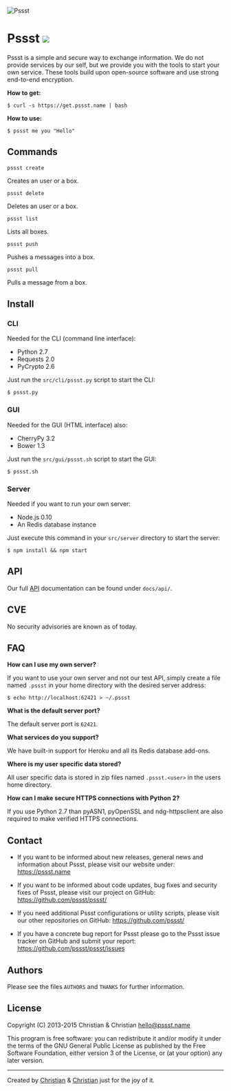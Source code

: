 ![Pssst](http://www.gravatar.org/avatar/2aae9030772d5b59240388522f91468f?s=96)

Pssst [![](https://travis-ci.org/pssst/pssst.svg)](https://travis-ci.org/pssst/pssst)
=====
Pssst is a simple and secure way to exchange information. We do not provide
services by our self, but we provide you with the tools to start your own
service. These tools build upon open-source software and use strong end-to-end
encryption.

**How to get:**
```
$ curl -s https://get.pssst.name | bash
```

**How to use:**
```
$ pssst me you "Hello"
```

Commands
--------
`pssst create`

Creates an user or a box.

`pssst delete`

Deletes an user or a box.

`pssst list`

Lists all boxes.

`pssst push`

Pushes a messages into a box.

`pssst pull`

Pulls a message from a box.

Install
-------
### CLI

Needed for the CLI (command line interface):

* Python 2.7
* Requests 2.0
* PyCrypto 2.6

Just run the `src/cli/pssst.py` script to start the CLI:

`$ pssst.py`

### GUI

Needed for the GUI (HTML interface) also:

* CherryPy 3.2
* Bower 1.3

Just run the `src/gui/pssst.sh` script to start the GUI:

`$ pssst.sh`

### Server

Needed if you want to run your own server:

* Node.js 0.10
* An Redis database instance

Just execute this command in your `src/server` directory to start the server:

`$ npm install && npm start`

API
---
Our full [API](/docs/api/api.md) documentation can be found under `docs/api/`.

CVE
---
No security advisories are known as of today.

FAQ
---
**How can I use my own server?**

If you want to use your own server and not our test API, simply create a file
named `.pssst` in your home directory with the desired server address:

`$ echo http://localhost:62421 > ~/.pssst`

**What is the default server port?**

The default server port is `62421`.

**What services do you support?**

We have built-in support for Heroku and all its Redis database add-ons.

**Where is my user specific data stored?**

All user specific data is stored in zip files named `.pssst.<user>` in the
users home directory.

**How can I make secure HTTPS connections with Python 2?**

If you use Python 2.7 than pyASN1, pyOpenSSL and ndg-httpsclient are also
required to make verified HTTPS connections.

Contact
-------
* If you want to be informed about new releases, general news
  and information about Pssst, please visit our website under:
  https://pssst.name

* If you want to be informed about code updates, bug fixes and
  security fixes of Pssst, please visit our project on GitHub:
  https://github.com/pssst/pssst/

* If you need additional Pssst configurations or utility scripts,
  please visit our other repositories on GitHub:
  https://github.com/pssst/

* If you have a concrete bug report for Pssst please go to the
  Pssst issue tracker on GitHub and submit your report:
  https://github.com/pssst/pssst/issues

Authors
-------
Please see the files `AUTHORS` and `THANKS` for further information.

License
-------
Copyright (C) 2013-2015  Christian & Christian  <hello@pssst.name>

This program is free software: you can redistribute it and/or modify
it under the terms of the GNU General Public License as published by
the Free Software Foundation, either version 3 of the License, or
(at your option) any later version.

----------
Created by
[Christian](https://github.com/7-bit) & [Christian](https://github.com/cuhsat)
just for the joy of it.
